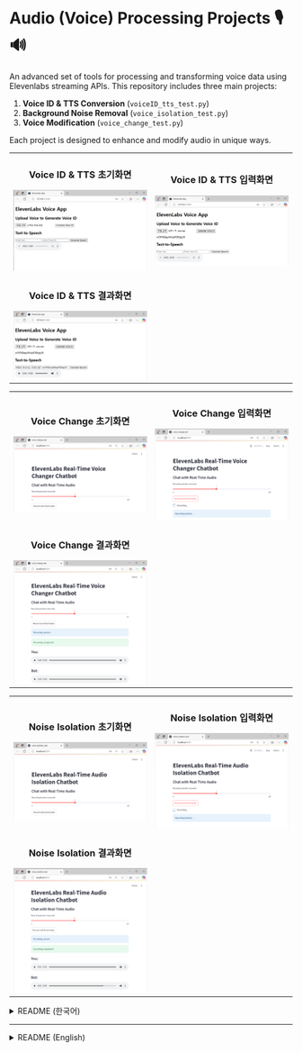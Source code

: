 # Audio (Voice) Processing Projects 🎙️🔊

An advanced set of tools for processing and transforming voice data using Elevenlabs streaming APIs. This repository includes three main projects:
1. **Voice ID & TTS Conversion** (`voiceID_tts_test.py`)
2. **Background Noise Removal** (`voice_isolation_test.py`)
3. **Voice Modification** (`voice_change_test.py`)

Each project is designed to enhance and modify audio in unique ways.

<table>
<tr>
    <td align="center">
        <h3>Voice ID & TTS 초기화면</h3>
        <img src="./VoiceID_tts/img1.PNG" />
    </td>
    <td align="center">
        <h3>Voice ID & TTS 입력화면</h3>
        <img src="./VoiceID_tts/img2.PNG" />
    </td>
</tr>
<tr>
    <td align="center">
        <h3>Voice ID & TTS 결과화면</h3>
        <img src="./VoiceID_tts/img3.PNG"/>
    </td>
</tr>
</table>

<table>
<tr>
    <td align="center">
        <h3>Voice Change 초기화면</h3>
        <img src="./Voice_change/img_1.PNG"/>
    </td>
    <td align="center">
        <h3>Voice Change 입력화면</h3>
        <img src="./Voice_change/img_2.PNG"/>
    </td>
</tr>
<tr>
    <td align="center">
        <h3>Voice Change 결과화면</h3>
        <img src="./Voice_change/img_3.PNG"/>
    </td>
</tr>
</table>

<table>
<tr>
    <td align="center">
        <h3>Noise Isolation 초기화면</h3>
        <img src="./Voice_isolation/img_1.PNG" />
    </td>
    <td align="center">
        <h3>Noise Isolation 입력화면</h3>
        <img src="./Voice_isolation/img_2.PNG" />
    </td>
</tr>
<tr>
    <td align="center">
        <h3>Noise Isolation 결과화면</h3>
        <img src="./Voice_isolation/img_3.PNG"/>
    </td>
</tr>
</table>

<details>
<summary>README (한국어)</summary>

## 주요 기능 ✨
- **Voice ID 생성**: 업로드된 음성을 기반으로 고유 Voice ID를 생성.
- **TTS 변환**: Voice ID를 이용하여 입력된 텍스트를 음성으로 변환.
- **배경 소음 제거**: 음성에서 불필요한 소음을 제거하여 깨끗한 오디오 제공.
- **음성 변환**: 입력된 목소리를 특정 스타일이나 다른 음성으로 변환.

## 환경 변수 설정 ⚙️
- `.env` 파일을 생성한 후 다음과 같이 API 키를 입력하세요.
  ```ini
  ELEVENLABS_API_KEY=your_api_key_here
  ```

## 기여 방법 🤝
1. 이 저장소를 포크합니다.
2. 새로운 브랜치를 생성합니다: ```git checkout -b feature/your-feature-name```
3. 변경 사항을 커밋합니다: ```git commit -m 'Add some feature'```
4. 브랜치에 푸시합니다: ```git push origin feature/your-feature-name```
5. 풀 리퀘스트를 생성합니다.

## 라이선스 📝
이 프로젝트는 MIT 라이선스를 따릅니다. 자세한 내용은 [LICENSE](./LICENSE)를 참조하세요.
</details>

---

<details> <summary>README (English)</summary>
  
## Key Features ✨
- **Voice ID Generation**: Creates a unique Voice ID from uploaded audio.
- **Text-to-Speech Conversion**: Uses Voice ID to convert input text into speech.
- **Noise Isolation**: Removes unwanted background noise for cleaner audio.
- **Voice Modification**: Transforms input voice into a different style or tone.

## Environment Variables ⚙️
- Create a `.env` file and add the following API key:
  ```ini
  ELEVENLABS_API_KEY=your_api_key_here
  ```

## Contribution 🤝
1. Fork this repository.
2. Create a new branch: ```git checkout -b feature/your-feature-name```
3. Commit your changes: ```git commit -m 'Add some feature'```
4. Push to the branch: ```git push origin feature/your-feature-name```
5. Open a pull request.

## LICENSE 📝
This project is licensed under the MIT License. See [LICENSE](./LICENSE) for more details. 
</details>


